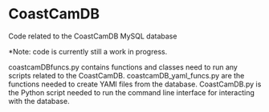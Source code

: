 # CoastCamDB
Code related to the CoastCamDB MySQL database

*Note: code is currently still a work in progress.

coastcamDBfuncs.py contains functions and classes need to run any scripts related to the CoastCamDB.
coastcamDB_yaml_funcs.py are the functions needed to create YAMl files from the database.
CoastCamDB.py is the Python script needed to run the command line interface for interacting with the database.
